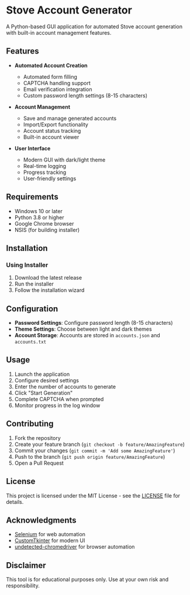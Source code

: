 # Stove Account Generator

A Python-based GUI application for automated Stove account generation with built-in account management features.

## Features

- **Automated Account Creation**
  - Automated form filling
  - CAPTCHA handling support
  - Email verification integration
  - Custom password length settings (8-15 characters)

- **Account Management**
  - Save and manage generated accounts
  - Import/Export functionality
  - Account status tracking
  - Built-in account viewer

- **User Interface**
  - Modern GUI with dark/light theme
  - Real-time logging
  - Progress tracking
  - User-friendly settings

## Requirements

- Windows 10 or later
- Python 3.8 or higher
- Google Chrome browser
- NSIS (for building installer)

## Installation

### Using Installer
1. Download the latest release
2. Run the installer
3. Follow the installation wizard


## Configuration

- **Password Settings**: Configure password length (8-15 characters)
- **Theme Settings**: Choose between light and dark themes
- **Account Storage**: Accounts are stored in `accounts.json` and `accounts.txt`

## Usage

1. Launch the application
2. Configure desired settings
3. Enter the number of accounts to generate
4. Click "Start Generation"
5. Complete CAPTCHA when prompted
6. Monitor progress in the log window

## Contributing

1. Fork the repository
2. Create your feature branch (`git checkout -b feature/AmazingFeature`)
3. Commit your changes (`git commit -m 'Add some AmazingFeature'`)
4. Push to the branch (`git push origin feature/AmazingFeature`)
5. Open a Pull Request

## License

This project is licensed under the MIT License - see the [LICENSE](LICENSE) file for details.

## Acknowledgments

- [Selenium](https://www.selenium.dev/) for web automation
- [CustomTkinter](https://github.com/TomSchimansky/CustomTkinter) for modern UI
- [undetected-chromedriver](https://github.com/ultrafunkamsterdam/undetected-chromedriver) for browser automation

## Disclaimer

This tool is for educational purposes only. Use at your own risk and responsibility. 